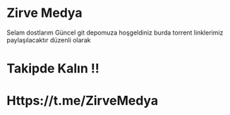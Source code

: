 # Zirve Medya

Selam dostlarım Güncel git depomuza hoşgeldiniz burda torrent linklerimiz paylaşılacaktır düzenli olarak

# Takipde Kalın !!

# Https://t.me/ZirveMedya